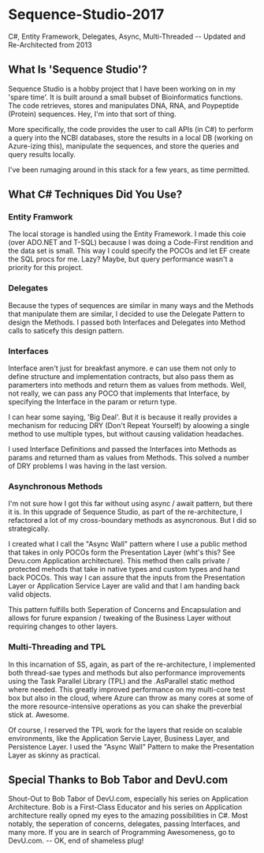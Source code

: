 # Sequence-Studio-2017
C#, Entity Framework, Delegates, Async, Multi-Threaded -- Updated and Re-Architected from 2013

<h2>What Is 'Sequence Studio'?</h2>
<p>Sequence Studio is a hobby project that I have been working on in my 'spare time'. It is built around a small bubset of Bioinformatics functions. 
The code retrieves, stores and manipulates DNA, RNA, and Poypeptide (Protein) sequences. Hey, I'm into that sort of thing.</p>
<p> More specifically, the code provides the user to call APIs (in C#) to perform a query into the NCBI databases, store the results in a local DB
(working on Azure-izing this), manipulate the sequences, and store the queries and query results locally.</p>
<p> I've been rumaging around in this stack for a few years, as time permitted.</p>

<h2> What C# Techniques Did You Use?</h2>
<h3>Entity Framwork</h3>
<p>The local storage is handled using the Entity Framework. I made this coie (over ADO.NET and T-SQL) because I was doing a
Code-First rendition and the data set is small. This way I could specify the POCOs and let EF create the SQL procs for me. 
Lazy? Maybe, but query performance wasn't a priority for this project.</p>

<h3>Delegates</h3>
<p>Because the types of sequences are similar in many ways and the Methods that manipulate them are similar, 
I decided to use the Delegate Pattern to design the Methods. I passed both Interfaces and Delegates into Method calls to saticefy
this design pattern. </p>

<h3>Interfaces</h3>
<p>Interface aren't just for breakfast anymore. e can use them not only to define structure and implementation contracts, but also pass them as paramerters into methods and return them as values from methods. Well, not really, we can pass any POCO that implements that Interface, by specifying the Interface in the param or return type.</p>
<p>I can hear some saying, 'Big Deal'. But it is because it really provides a mechanism for reducing DRY (Don't Repeat Yourself) by aloowing a single method to use multiple types, but without causing validation headaches.</p>
<p>I used Interface Definitions and passed the Interfaces into Methods as params and 
returned tham as values from Methods. This solved a number of DRY problems I was having in the last version.</p>

<h3>Asynchronous Methods</h3>
<p>I'm not sure how I got this far without using async / await pattern, but there it is. In this upgrade of Sequence Studio, 
as part of the re-architecture, I refactored a lot of my cross-boundary methods as asyncronous. But I did so strategically.

<p>I created what I call the "Async Wall" pattern where I use a public method that takes in only POCOs form the Presentation Layer (wht's this? See Devu.com Application architecture). This method then calls private / protected mehods that take in native types and custom types and hand back POCOs. This way I can assure that the inputs from the Presentation Layer or Application Service Layer are valid and that I am handing back valid objects.</p>

<p> This pattern fulfills both Seperation of Concerns and Encapsulation and allows for furure expansion / tweaking of the Business Layer without requiring changes to other layers.</p>

<h3>Multi-Threading and TPL</h3>
<p>In this incarnation of SS, again, as part of the re-architecture, I implemented both thread-sae types and methods but also 
performance improvements using the Task Parallel Library (TPL) and the .AsParallel static method where needed. This greatly 
improved performance on my multi-core test box but also in the cloud, where Azure can throw as many cores at some of the more
resource-intensive operations as you can shake the preverbial stick at. Awesome.<p>

<p>Of course, I reserved the TPL work for the layers that reside on scalable environments, like the Application Servie Layer, Business Layer, and Persistence Layer. I used the "Async Wall" Pattern to make the Presentation Layer as skinny as practical.</p>

<h3></h3>
<p></p>


<h2>Special Thanks to Bob Tabor and DevU.com</h2>
<p>Shout-Out to Bob Tabor of DevU.com, especially his series on Application Architecture. 
Bob is a First-Class Educator and his series on Application architecture really opned my eyes to the amazing possibilities 
in C#. Most notably, the seperation of concerns, delegates, passing Interfaces, and many more. If you are in search 
of Programming Awesomeness, go to DevU.com. -- OK, end of shameless plug!</p>

